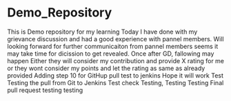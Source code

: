# Demo_Repository
This is Demo repository for my learning
Today I have done with my grievance discussion and had a good experience with pannel members.
Will looking forward for further communicaiton from pannel members
seems it may take time for dicission to get revealed.
Once after GD, fallowing may happen
Either they will consider my contribution and provide X rating for me
or they wont consider my points and let the rating as same as already provided
Adding step 10 for GitHup pull test to jenkins
Hope it will work
Test
Testing the pull from Git to Jenkins
Test check
Testing, Testing
Testing Final pull request
testing
testing
